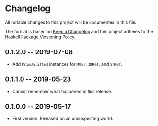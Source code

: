 # Changelog
All notable changes to this project will be documented in this file.

The format is based on [Keep a Changelog](http://keepachangelog.com/en/1.0.0/)
and this project adheres to the [Haskell Package Versioning Policy](https://pvp.haskell.org/).

## 0.1.2.0 -- 2019-07-08

* Add `PrimUnlifted` instances for `MVar`, `IORef`, and `STRef`.

## 0.1.1.0 -- 2019-05-23

* Cannot remember what happened in this release.

## 0.1.0.0 -- 2019-05-17

* First version. Released on an unsuspecting world.
